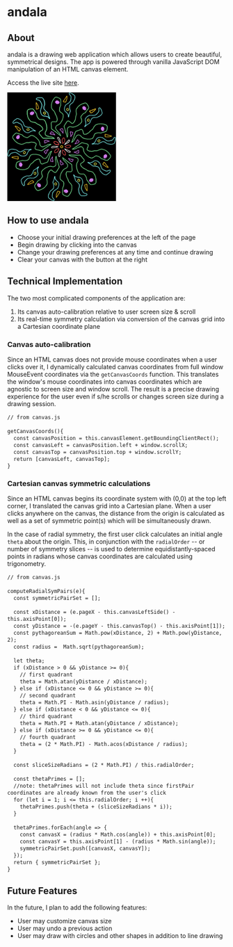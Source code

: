 # andala

## About
andala is a drawing web application which allows users to create beautiful, symmetrical designs. The app is powered through vanilla JavaScript DOM manipulation of an HTML canvas element.

Access the live site [here](https://uhLeeshUh.github.io/Andala/
).

<img src="./assets/images/andala_readme_example.png" alt="Example andala drawing" width="250px" height="250px">

## How to use andala
* Choose your initial drawing preferences at the left of the page
* Begin drawing by clicking into the canvas
* Change your drawing preferences at any time and continue drawing
* Clear your canvas with the button at the right

## Technical Implementation
The two most complicated components of the application are:
1. Its canvas auto-calibration relative to user screen size & scroll
2. Its real-time symmetry calculation via conversion of the canvas grid into a Cartesian coordinate plane

### Canvas auto-calibration
Since an HTML canvas does not provide mouse coordinates when a user clicks over it, I dynamically calculated canvas coordinates from full window MouseEvent coordinates via the `getCanvasCoords` function. This translates the window's mouse coordinates into canvas coordinates which are agnostic to screen size and window scroll. The result is a precise drawing experience for the user even if s/he scrolls or changes screen size during a drawing session.

```
// from canvas.js

getCanvasCoords(){
  const canvasPosition = this.canvasElement.getBoundingClientRect();
  const canvasLeft = canvasPosition.left + window.scrollX;
  const canvasTop = canvasPosition.top + window.scrollY;
  return [canvasLeft, canvasTop];
}
```

### Cartesian canvas symmetric calculations
Since an HTML canvas begins its coordinate system with (0,0) at the top left corner, I translated the canvas grid into a Cartesian plane. When a user clicks anywhere on the canvas, the distance from the origin is calculated as well as a set of symmetric point(s) which will be simultaneously drawn.

In the case of radial symmetry, the first user click calculates an initial angle `theta` about the origin. This, in conjunction with the `radialOrder` -- or number of symmetry slices -- is used to determine equidistantly-spaced points in radians whose canvas coordinates are calculated using trigonometry.

```
// from canvas.js

computeRadialSymPairs(e){
  const symmetricPairSet = [];

  const xDistance = (e.pageX - this.canvasLeftSide() - this.axisPoint[0]);
  const yDistance = -(e.pageY - this.canvasTop() - this.axisPoint[1]);
  const pythagoreanSum = Math.pow(xDistance, 2) + Math.pow(yDistance, 2);
  const radius =  Math.sqrt(pythagoreanSum);

  let theta;
  if (xDistance > 0 && yDistance >= 0){
    // first quadrant
    theta = Math.atan(yDistance / xDistance);
  } else if (xDistance <= 0 && yDistance >= 0){
    // second quadrant
    theta = Math.PI - Math.asin(yDistance / radius);
  } else if (xDistance < 0 && yDistance <= 0){
    // third quadrant
    theta = Math.PI + Math.atan(yDistance / xDistance);
  } else if (xDistance >= 0 && yDistance <= 0){
    // fourth quadrant
    theta = (2 * Math.PI) - Math.acos(xDistance / radius);
  }

  const sliceSizeRadians = (2 * Math.PI) / this.radialOrder;

  const thetaPrimes = [];
  //note: thetaPrimes will not include theta since firstPair coordinates are already known from the user's click
  for (let i = 1; i <= this.radialOrder; i ++){
    thetaPrimes.push(theta + (sliceSizeRadians * i));
  }

  thetaPrimes.forEach(angle => {
    const canvasX = (radius * Math.cos(angle)) + this.axisPoint[0];
    const canvasY = this.axisPoint[1] - (radius * Math.sin(angle));
    symmetricPairSet.push([canvasX, canvasY]);
  });
  return { symmetricPairSet };
}

```

## Future Features
In the future, I plan to add the following features:

* User may customize canvas size
* User may undo a previous action
* User may draw with circles and other shapes in addition to line drawing
